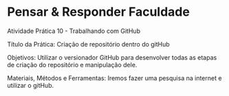 # Pensar & Responder Faculdade

Atividade Prática 10 - Trabalhando com GitHub

Título da Prática: Criação de repositório dentro do gitHub

Objetivos: Utilizar o versionador GitHub para desenvolver todas as etapas de criação do repositório e manipulação dele.

Materiais, Métodos e Ferramentas: Iremos fazer uma pesquisa na internet e utilizar o gitHub.